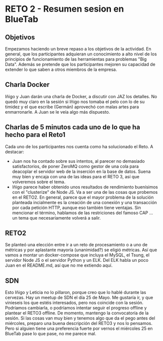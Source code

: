 # RETO 2 - Resumen sesion en BlueTab

## Objetivos

Empezamos haciendo un breve repaso a los objetivos de la actividad. 
En general, que los participantes adquieran un conocimiento a alto nivel de los principios de funcionamiento de las herramientas para problemas "Big Data".
Además se pretende que los participantes mejoren su capacidad de extender lo que saben a otros miembros de la empresa.

## Charla Docker

Iñigo y Juan darán una charla de Docker, a discutir con JAZ los detalles.
No quedó muy claro en la sesión si Iñigo nos tomaba el pelo con lo de su timidez y el que escribe (Germán) aprovechó con malas artes para enmarronarle.
A Juan se le veía algo más dispuesto.

## Charlas de 5 minutos cada uno de lo que ha hecho para el Reto1

Cada uno de los participantes nos cuenta como ha solucionado el Reto.
A destacar:
- Juan nos ha contado sobre sus intentos, al parecer no demasiado satisfactorios, de poner ZeroMQ como gestor de una cola para deacoplar el servidor web de la inserción en la base de datos. Suena muy bien y encaja con una de las ideas para el RETO 3, así que volveremos sobre el tema.
- Iñigo parece haber obtenido unos resultados de rendimiento buenísimos con el "clusterize" de Node JS. Va a ser una de las cosas que probemos en el RETO2.
En general, parece que el mayor problema de la solución planteada incialmente es la creación de una conexión y una transacción por cada petición HTTP, aunque eso también tiene ventajas.
Sin mencionar el término, hablamos de las restriciones del famoso CAP ... un tema que necesariamente volverá a salir.

## RETO2

Se planteó una elección entre ir a un reto de procesamiento o a uno de métricas y por aplastante mayoría (unanimidad?) se eligió métricas.
Así que vamos a montar un docker-compose que incluya el MySQL, el Tsung, el servidor Node JS o el servidor Python y un ELK.
Del ELK habla un poco Juan en el README.md, así que no me extiendo aquí.

## SDN

Esto Iñigo y Leticia no lo pillaron, porque creo que lo hablé durante las cervezas.
Hay un meetup de SDN el día 25 de Mayo.
Me gustaría ir, y que vinieseis los que estéis interesados, pero nos coincide con la sesión.
Podríamos cambiarla, o podríamos intentar seguir el progreso offline y plantear el RETO3 offline.
De momento, mantengo la convocatoría de la sesión.
Si las cosas van muy bien y tenemos algo que da el pego antes del miércoles, preparo una buena descripción del RETO3 y nos lo pensamos.
Pero si alguien tiene una preferencia fuerte por vernos el miércoles 25 en BlueTab pase lo que pase, no me parece mal.
